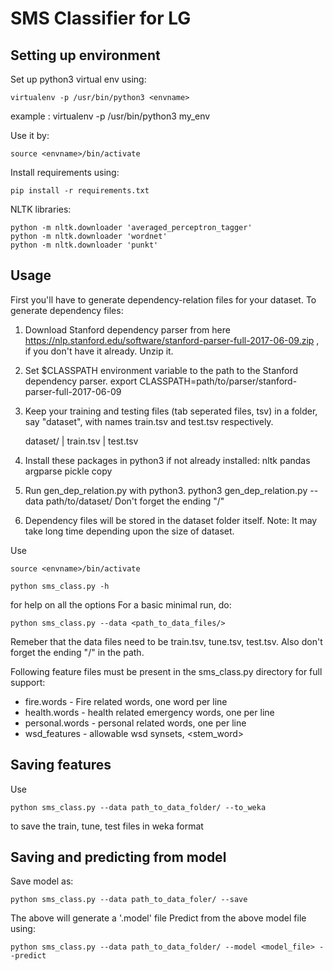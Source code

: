 # SMS Classifier for LG

## Setting up environment

Set up python3 virtual env using:

```
virtualenv -p /usr/bin/python3 <envname>
```

example : virtualenv -p /usr/bin/python3 my_env

Use it by:

```
source <envname>/bin/activate
```

Install requirements using:

```
pip install -r requirements.txt
```

NLTK libraries:

```
python -m nltk.downloader 'averaged_perceptron_tagger'
python -m nltk.downloader 'wordnet'
python -m nltk.downloader 'punkt'
```

## Usage

First you'll have to generate dependency-relation files for your dataset.
To generate dependency files:

1. Download Stanford dependency parser from here https://nlp.stanford.edu/software/stanford-parser-full-2017-06-09.zip , if you don't have it already. Unzip it.

2. Set $CLASSPATH environment variable to the path to the Stanford dependency parser.
	export CLASSPATH=path/to/parser/stanford-parser-full-2017-06-09

3. Keep your training and testing files (tab seperated files, tsv) in a folder, say "dataset", with names train.tsv and test.tsv respectively.

	dataset/
		|	train.tsv
		|	test.tsv

4. Install these packages in python3 if not already installed:
	nltk
	pandas
	argparse
	pickle
	copy

5. Run gen_dep_relation.py with python3.
		python3 gen_dep_relation.py --data path/to/dataset/
	Don't forget the ending "/"

6. Dependency files will be stored in the dataset folder itself. Note: It may take long time depending upon the size of dataset.

Use 


```
source <envname>/bin/activate
```


```
python sms_class.py -h
```

for help on all the options
For a basic minimal run, do:
```
python sms_class.py --data <path_to_data_files/>
```

Remeber that the data files need to be train.tsv, tune.tsv, test.tsv. Also don't forget the ending "/" in the path.

Following feature files must be present in the sms_class.py directory for full support:
* fire.words - Fire related words, one word per line
* health.words - health related emergency words, one per line
* personal.words - personal related words, one per line
* wsd_features - allowable wsd synsets, <Word><TAB><stem_word><TAB><Synset>
## Saving features

Use
```
python sms_class.py --data path_to_data_folder/ --to_weka 
```
to save the train, tune, test files in weka format

## Saving and predicting from model

Save model as:
```
python sms_class.py --data path_to_data_foler/ --save
```
The above will generate a '.model' file
Predict from the above model file using:
```
python sms_class.py --data path_to_data_folder/ --model <model_file> --predict
```
